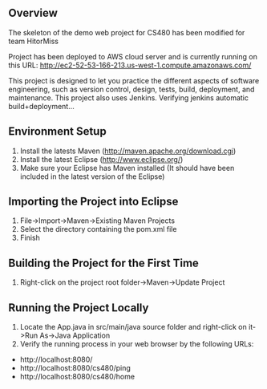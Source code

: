 Overview
--------

The skeleton of the demo web project for CS480 has been modified for team HitorMiss

Project has been deployed to AWS cloud server and is currently running on this URL:
http://ec2-52-53-166-213.us-west-1.compute.amazonaws.com/

This project is designed to let you practice the different aspects of software engineering, such as version control, design, tests, build, deployment, and maintenance.
This project also uses Jenkins. Verifying jenkins automatic build+deployment...

Environment Setup
-----------------

1. Install the latests Maven (http://maven.apache.org/download.cgi)
2. Install the latest Eclipse (http://www.eclipse.org/)
3. Make sure your Eclipse has Maven installed (It should have been included in the latest version of the Eclipse)

Importing the Project into Eclipse
----------------------------------

1. File->Import->Maven->Existing Maven Projects
2. Select the directory containing the pom.xml file
3. Finish

Building the Project for the First Time
---------------------------------------
1. Right-click on the project root folder->Maven->Update Project

Running the Project Locally
----------------------------------------
1. Locate the App.java in src/main/java source folder and right-click on it->Run As->Java Application
2. Verify the running process in your web browser by the following URLs:

- http://localhost:8080/
- http://localhost:8080/cs480/ping
- http://localhost:8080/cs480/home


